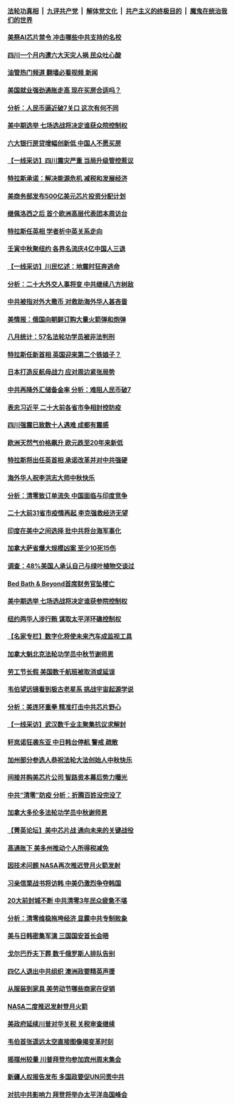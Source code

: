 ####  [法轮功真相](../../../../basic/blob/master/README.md?t=09071401) &nbsp;|&nbsp; [九评共产党](../../../../9ping.md/blob/master/README.md?t=09071401) &nbsp;|&nbsp; [解体党文化](../../../../jtdwh.md/blob/master/README.md?t=09071401)  &nbsp;|&nbsp; [共产主义的终极目的](../../../../gczydzjmd.md/blob/master/README.md?t=09071401) &nbsp;|&nbsp; [魔鬼在统治我们的世界](../../../../mgztzwmdsj.md/blob/master/README.md?t=09071401) 

#### [美祭AI芯片禁令 冲击哪些中共支持的名校](../pages/nf4514/n13818784.md?t=09071401) 

#### [四川一个月内遭六大天灾人祸 民众吐心酸](../pages/nf4514/n13818803.md?t=09071401) 

#### [油管热门频道 翻墙必看视频 新闻](http://45.76.130.85:81/youtube.html?09071401)

#### [美国就业强劲通胀走高 现在买房合适吗？](../pages/nf4514/n13818832.md?t=09071401) 

#### [分析：人民币逼近破7关口 这次有何不同](../pages/nf4514/n13818747.md?t=09071401) 

#### [美中期选举 七场选战将决定谁获众院控制权](../pages/nf4514/n13818686.md?t=09071401) 

#### [六大银行房贷增幅创新低 中国人不愿买房](../pages/nf4514/n13818529.md?t=09071401) 

#### [【一线采访】四川震灾严重 当局升级管控惹议](../pages/nf4514/n13818410.md?t=09071401) 

#### [特拉斯承诺：解决能源危机 减税和发展经济](../pages/nf4514/n13818630.md?t=09071401) 

#### [美商务部发布500亿美元芯片投资分配计划](../pages/nf4514/n13818517.md?t=09071401) 

#### [继佩洛西之后 首个欧洲高层代表团本周访台](../pages/nf4514/n13818598.md?t=09071401) 

#### [特拉斯任英相 学者析中英关系走向](../pages/nf4514/n13818460.md?t=09071401) 

#### [壬寅中秋聚纽约 各界名流庆4亿中国人三退](../pages/nf4514/n13818415.md?t=09071401) 

#### [【一线采访】川民忆述：地震时狂奔逃命](../pages/nf4514/n13818125.md?t=09071401) 

#### [分析：二十大外交人事将变 中共继续八方树敌](../pages/nf4514/n13818209.md?t=09071401) 

#### [中共被指对外大撒币 对救助海外华人甚吝啬](../pages/nf4514/n13818301.md?t=09071401) 

#### [美情报：俄国向朝鲜订购大量火箭弹和炮弹](../pages/nf4514/n13818337.md?t=09071401) 

#### [八月统计：57名法轮功学员被非法判刑](../pages/nf4514/n13817356.md?t=09071401) 

#### [特拉斯任新首相 英国迎来第二个铁娘子？](../pages/nf4514/n13817951.md?t=09071401) 

#### [日本打造反航母战力 应对周边紧张局势](../pages/nf4514/n13818031.md?t=09071401) 

#### [中共再降外汇储备金率 分析：难阻人民币破7](../pages/nf4514/n13817982.md?t=09071401) 

#### [表忠习近平 二十大前各省市争相封控防疫](../pages/nf4514/n13817994.md?t=09071401) 

#### [四川强震已致数十人遇难 成都有震感](../pages/nf4514/n13817520.md?t=09071401) 

#### [欧洲天然气价格飙升 欧元跌至20年来新低](../pages/nf4514/n13817783.md?t=09071401) 

#### [特拉斯将出任英首相 承诺改革并对中共强硬](../pages/nf4514/n13817670.md?t=09071401) 

#### [海外华人祝李洪志大师中秋快乐](../pages/nf4514/n13817782.md?t=09071401) 

#### [分析：清零致订单流失 中国面临与印度竞争](../pages/nf4514/n13817629.md?t=09071401) 

#### [二十大前31省市疫情再起 李克强救经济无望](../pages/nf4514/n13817553.md?t=09071401) 

#### [印度在美中之间选择 批中共将台海军事化](../pages/nf4514/n13817426.md?t=09071401) 

#### [加拿大萨省爆大规模凶案 至少10死15伤](../pages/nf4514/n13817369.md?t=09071401) 

#### [调查：48%美国人承认自己与绿叶植物交谈过](../pages/nf4514/n13817352.md?t=09071401) 

#### [Bed Bath & Beyond首席财务官坠楼亡](../pages/nf4514/n13817336.md?t=09071401) 

#### [美中期选举 七场选战将决定谁获参院控制权](../pages/nf4514/n13817262.md?t=09071401) 

#### [纽约两华人涉行贿 谋取太平洋环礁控制权](../pages/nf4514/n13817294.md?t=09071401) 

#### [【名家专栏】数字化将使未来汽车成监视工具](../pages/nf4514/n13816854.md?t=09071401) 

#### [加拿大魁北克法轮功学员中秋节谢师恩](../pages/nf4514/n13817311.md?t=09071401) 

#### [劳工节长假 美国数千航班被取消或延误](../pages/nf4514/n13817298.md?t=09071401) 

#### [韦伯望远镜看到极古老星系 挑战宇宙起源学说](../pages/nf4514/n13817011.md?t=09071401) 

#### [分析：美连环重拳 精准打击中共芯片野心](../pages/nf4514/n13817007.md?t=09071401) 

#### [【一线采访】武汉数千业主聚集抗议求解封](../pages/nf4514/n13817161.md?t=09071401) 

#### [轩岚诺狂袭东亚 中日韩台停航 警戒 疏散](../pages/nf4514/n13817187.md?t=09071401) 

#### [加州部分参选人恭祝法轮大法创始人中秋快乐](../pages/nf4514/n13817118.md?t=09071401) 

#### [间接并购美芯片公司 智路资本幕后势力曝光](../pages/nf4514/n13817101.md?t=09071401) 

#### [中共“清零”防疫 分析：折腾百姓没完没了](../pages/nf4514/n13816983.md?t=09071401) 

#### [加拿大多伦多法轮功学员中秋谢师恩](../pages/nf4514/n13817043.md?t=09071401) 

#### [【菁英论坛】美中芯片战 通向未来的关键战役](../pages/nf4514/n13817010.md?t=09071401) 

#### [高通胀下 美多州推动个人所得税减免](../pages/nf4514/n13816966.md?t=09071401) 

#### [因技术问题 NASA再次推迟登月火箭发射](../pages/nf4514/n13816914.md?t=09071401) 

#### [习亲信栗战书将访韩 中美仍激烈争夺韩国](../pages/nf4514/n13816954.md?t=09071401) 

#### [20大前封城不断 中共清零3年民众疲惫不堪](../pages/nf4514/n13816934.md?t=09071401) 

#### [分析：清零维稳拖垮经济 显露中共专制败象](../pages/nf4514/n13815059.md?t=09071401) 

#### [美与日韩密集军演 三国国安首长会晤](../pages/nf4514/n13816922.md?t=09071401) 

#### [戈尔巴乔夫下葬 数千俄罗斯人排队告别](../pages/nf4514/n13816835.md?t=09071401) 

#### [四亿人退出中共组织 澳洲政要精英声援](../pages/nf4514/n13816683.md?t=09071401) 

#### [从服装到家具 美劳动节哪些商家在促销](../pages/nf4514/n13816472.md?t=09071401) 

#### [NASA二度推迟发射登月火箭](../pages/nf4514/n13816697.md?t=09071401) 

#### [美政府延续川普对华关税 关税审查继续](../pages/nf4514/n13816548.md?t=09071401) 

#### [韦伯首张遥远太空直接图像揭变革时刻](../pages/nf4514/n13816437.md?t=09071401) 

#### [摇摆州较量 川普拜登均参加宾州周末集会](../pages/nf4514/n13816361.md?t=09071401) 

#### [新疆人权报告发布 多国政要促UN问责中共](../pages/nf4514/n13816425.md?t=09071401) 

#### [对抗中共影响力 拜登将举办太平洋岛国峰会](../pages/nf4514/n13816412.md?t=09071401) 

<img src='http://gfw-breaker.win/goodnews/indexes/nf4514.md' width='0px' height='0px'/>
